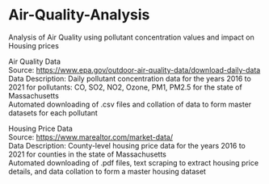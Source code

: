 # Air-Quality-Analysis
Analysis of Air Quality using pollutant concentration values and impact on Housing prices 

Air Quality Data  
Source: https://www.epa.gov/outdoor-air-quality-data/download-daily-data  
Data Description: Daily pollutant concentration data for the years 2016 to 2021 for pollutants: CO, SO2, NO2, Ozone, PM1, PM2.5 for the state of Massachusetts  
Automated downloading of .csv files and collation of data to form master datasets for each pollutant

Housing Price Data  
Source: https://www.marealtor.com/market-data/  
Data Description: County-level housing price data for the years 2016 to 2021 for counties in the state of Massachusetts  
Automated downloading of .pdf files, text scraping to extract housing price details, and data collation to form a master housing dataset  
